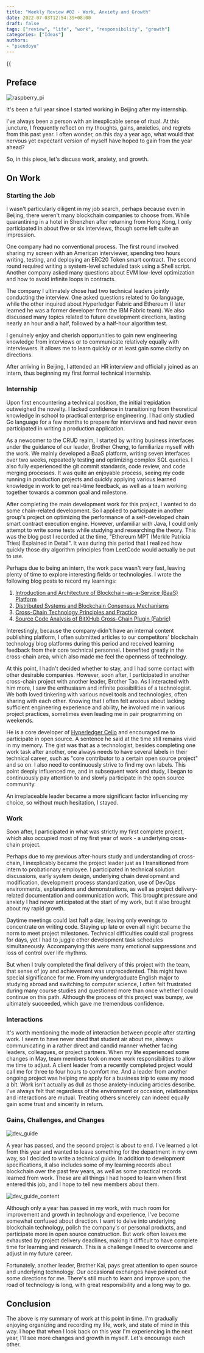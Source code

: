 ```yaml
---
title: "Weekly Review #02 - Work, Anxiety and Growth"
date: 2022-07-03T12:54:39+08:00
draft: false
tags: ["review", "life", "work", "responsibility", "growth"]
categories: ["Ideas"]
authors:
- "pseudoyu"
---
```


{{<audio src="audios/here_after_us.mp3" caption="'Here After Us - Mayday'" >}}

## Preface

![raspberry_pi](https://image.pseudoyu.com/images/raspberry_pi.jpg)

It's been a full year since I started working in Beijing after my internship.

I've always been a person with an inexplicable sense of ritual. At this juncture, I frequently reflect on my thoughts, gains, anxieties, and regrets from this past year. I often wonder, on this day a year ago, what would that nervous yet expectant version of myself have hoped to gain from the year ahead?

So, in this piece, let's discuss work, anxiety, and growth.

## On Work

### Starting the Job

I wasn't particularly diligent in my job search, perhaps because even in Beijing, there weren't many blockchain companies to choose from. While quarantining in a hotel in Shenzhen after returning from Hong Kong, I only participated in about five or six interviews, though some left quite an impression.

One company had no conventional process. The first round involved sharing my screen with an American interviewer, spending two hours writing, testing, and deploying an ERC20 Token smart contract. The second round required writing a system-level scheduled task using a Shell script. Another company asked many questions about EVM low-level optimization and how to avoid infinite loops in contracts.

The company I ultimately chose had two technical leaders jointly conducting the interview. One asked questions related to Go language, while the other inquired about Hyperledger Fabric and Ethereum (I later learned he was a former developer from the IBM Fabric team). We also discussed many topics related to future development directions, lasting nearly an hour and a half, followed by a half-hour algorithm test.

I genuinely enjoy and cherish opportunities to gain new engineering knowledge from interviews or to communicate relatively equally with interviewers. It allows me to learn quickly or at least gain some clarity on directions.

After arriving in Beijing, I attended an HR interview and officially joined as an intern, thus beginning my first formal technical internship.

### Internship

Upon first encountering a technical position, the initial trepidation outweighed the novelty. I lacked confidence in transitioning from theoretical knowledge in school to practical enterprise engineering. I had only studied Go language for a few months to prepare for interviews and had never even participated in writing a production application.

As a newcomer to the CRUD realm, I started by writing business interfaces under the guidance of our leader, Brother Cheng, to familiarize myself with the work. We mainly developed a BaaS platform, writing seven interfaces over two weeks, repeatedly testing and optimizing complex SQL queries. I also fully experienced the git commit standards, code review, and code merging processes. It was quite an enjoyable process, seeing my code running in production projects and quickly applying various learned knowledge in work to get real-time feedback, as well as a team working together towards a common goal and milestone.

After completing the main development work for this project, I wanted to do some chain-related development. So I applied to participate in another group's project on optimizing the performance of a self-developed chain smart contract execution engine. However, unfamiliar with Java, I could only attempt to write some tests while studying and researching the theory. This was the blog post I recorded at the time, "Ethereum MPT (Merkle Patricia Tries) Explained in Detail". It was during this period that I realized how quickly those dry algorithm principles from LeetCode would actually be put to use.

Perhaps due to being an intern, the work pace wasn't very fast, leaving plenty of time to explore interesting fields or technologies. I wrote the following blog posts to record my learnings:

1. [Introduction and Architecture of Blockchain-as-a-Service (BaaS) Platform](https://www.pseudoyu.com/en/2021/09/07/blockchain_baas_platform/)
2. [Distributed Systems and Blockchain Consensus Mechanisms](https://www.pseudoyu.com/en/2021/09/08/blockchain_consensus/)
3. [Cross-Chain Technology Principles and Practice](https://www.pseudoyu.com/en/2021/09/06/blockchain_crosschain/)
4. [Source Code Analysis of BitXHub Cross-Chain Plugin (Fabric)](https://www.pseudoyu.com/en/2021/09/09/blockchain_crosschain_bitxhub/)

Interestingly, because the company didn't have an internal content publishing platform, I often submitted articles to our competitors' blockchain technology blog platforms during this period and received learning feedback from their core technical personnel. I benefited greatly in the cross-chain area, which also made me feel the openness of technology.

At this point, I hadn't decided whether to stay, and I had some contact with other desirable companies. However, soon after, I participated in another cross-chain project with another leader, Brother Tao. As I interacted with him more, I saw the enthusiasm and infinite possibilities of a technologist. We both loved tinkering with various novel tools and technologies, often sharing with each other. Knowing that I often felt anxious about lacking sufficient engineering experience and ability, he involved me in various project practices, sometimes even leading me in pair programming on weekends.

He is a core developer of [Hyperledger Cello](https://github.com/hyperledger/cello) and encouraged me to participate in open source. A sentence he said at the time still remains vivid in my memory. The gist was that as a technologist, besides completing one work task after another, one always needs to have several labels in their technical career, such as "core contributor to a certain open source project" and so on. I also need to continuously strive to find my own labels. This point deeply influenced me, and in subsequent work and study, I began to continuously pay attention to and slowly participate in the open source community.

An irreplaceable leader became a more significant factor influencing my choice, so without much hesitation, I stayed.

### Work

Soon after, I participated in what was strictly my first complete project, which also occupied most of my first year of work - a underlying cross-chain project.

Perhaps due to my previous after-hours study and understanding of cross-chain, I inexplicably became the project leader just as I transitioned from intern to probationary employee. I participated in technical solution discussions, early system design, underlying chain development and modification, development process standardization, use of DevOps environments, explanations and demonstrations, as well as project delivery-related documentation and communication work. This brought pressure and anxiety I had never anticipated at the start of my work, but it also brought about my rapid growth.

Daytime meetings could last half a day, leaving only evenings to concentrate on writing code. Staying up late or even all night became the norm to meet project milestones. Technical difficulties could stall progress for days, yet I had to juggle other development task schedules simultaneously. Accompanying this were many emotional suppressions and loss of control over life rhythms.

But when I truly completed the final delivery of this project with the team, that sense of joy and achievement was unprecedented. This might have special significance for me. From my undergraduate English major to studying abroad and switching to computer science, I often felt frustrated during many course studies and questioned more than once whether I could continue on this path. Although the process of this project was bumpy, we ultimately succeeded, which gave me tremendous confidence.

### Interactions

It's worth mentioning the mode of interaction between people after starting work. I seem to have never shed that student air about me, always communicating in a rather direct and candid manner whether facing leaders, colleagues, or project partners. When my life experienced some changes in May, team members took on more work responsibilities to allow me time to adjust. A client leader from a recently completed project would call me for three to four hours to comfort me. And a leader from another ongoing project was helping me apply for a business trip to ease my mood a bit. Work isn't actually as dull as those anxiety-inducing articles describe. I've always felt that regardless of the environment or occasion, relationships and interactions are mutual. Treating others sincerely can indeed equally gain some trust and sincerity in return.

### Gains, Challenges, and Changes

![dev_guide](https://image.pseudoyu.com/images/dev_guide.png)

A year has passed, and the second project is about to end. I've learned a lot from this year and wanted to leave something for the department in my own way, so I decided to write a technical guide. In addition to development specifications, it also includes some of my learning records about blockchain over the past few years, as well as some practical records learned from work. These are all things I had hoped to learn when I first entered this job, and I hope to tell new members about them.

![dev_guide_content](https://image.pseudoyu.com/images/dev_guide_content.png)

Although only a year has passed in my work, with much room for improvement and growth in technology and experience, I've become somewhat confused about direction. I want to delve into underlying blockchain technology, polish the company's or personal products, and participate more in open source construction. But work often leaves me exhausted by project delivery deadlines, making it difficult to have complete time for learning and research. This is a challenge I need to overcome and adjust in my future career.

Fortunately, another leader, Brother Kai, pays great attention to open source and underlying technology. Our occasional exchanges have pointed out some directions for me. There's still much to learn and improve upon; the road of technology is long, with great responsibility and a long way to go.

## Conclusion

The above is my summary of work at this point in time. I'm gradually enjoying organizing and recording my life, work, and state of mind in this way. I hope that when I look back on this year I'm experiencing in the next year, I'll see more changes and growth in myself. Let's encourage each other.